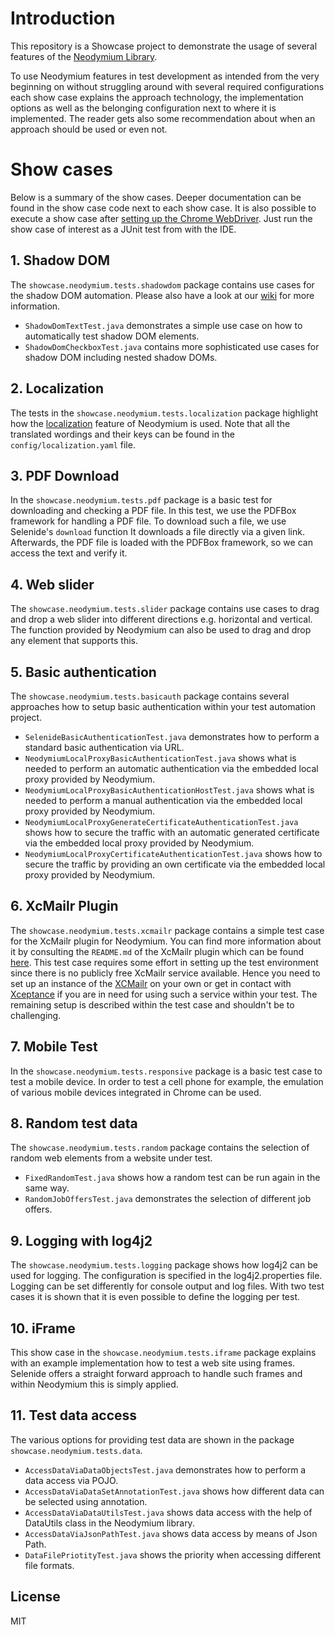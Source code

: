 # Introduction
This repository is a Showcase project to demonstrate the usage of several features of the [Neodymium Library](https://github.com/Xceptance/neodymium-library).

To use Neodymium features in test development as intended from the very beginning on without struggling around with several required configurations each show case explains the approach technology, the implementation options as well as the belonging configuration next to where it is implemented. The reader gets also some recommendation about when an approach should be used or even not. 


# Show cases
Below is a summary of the show cases. Deeper documentation can be found in the show case code next to each show case. It is also possible to execute a show case after [setting up the Chrome WebDriver](https://github.com/Xceptance/neodymium-library/wiki/How-to-set-up-a-WebDriver). Just run the show case of interest as a JUnit test from with the IDE.

## 1. Shadow DOM
The `showcase.neodymium.tests.shadowdom` package contains use cases for the shadow DOM automation. Please also have a look at our [wiki](https://github.com/Xceptance/neodymium-library/wiki/Shadow-DOM-Testing) for more information.

* `ShadowDomTextTest.java` demonstrates a simple use case on how to automatically test shadow DOM elements.
* `ShadowDomCheckboxTest.java` contains more sophisticated use cases for shadow DOM including nested shadow DOMs.

## 2. Localization
The tests in the `showcase.neodymium.tests.localization` package highlight how the [localization](https://github.com/Xceptance/neodymium-library/wiki/Localization) feature of Neodymium is used. Note that all the translated wordings and their keys can be found in the `config/localization.yaml` file. 

## 3. PDF Download
In the `showcase.neodymium.tests.pdf` package is a basic test for downloading and checking a PDF file. In this test, we use the PDFBox framework for handling a PDF file. To download such a file, we use Selenide's `download` function It downloads a file directly via a given link.
Afterwards, the PDF file is loaded with the PDFBox framework, so we can access the text and verify it.

## 4. Web slider 
The `showcase.neodymium.tests.slider` package contains use cases to drag and drop a web slider into different directions e.g. horizontal and vertical. The function provided by Neodymium can also be used to drag and drop any element that supports this.

## 5. Basic authentication  
The `showcase.neodymium.tests.basicauth` package contains several approaches how to setup basic authentication within your test automation project.
 
* `SelenideBasicAuthenticationTest.java` demonstrates how to perform a standard basic authentication via URL.
* `NeodymiumLocalProxyBasicAuthenticationTest.java` shows what is needed to perform an automatic authentication via the embedded local proxy provided by Neodymium.
* `NeodymiumLocalProxyBasicAuthenticationHostTest.java` shows what is needed to perform a manual authentication via the embedded local proxy provided by Neodymium.
* `NeodymiumLocalProxyGenerateCertificateAuthenticationTest.java` shows how to secure the traffic with an automatic generated certificate via the embedded local proxy provided by Neodymium.
* `NeodymiumLocalProxyCertificateAuthenticationTest.java` shows how to secure the traffic by providing an own certificate via the embedded local proxy provided by Neodymium.

## 6. XcMailr Plugin
The `showcase.neodymium.tests.xcmailr` package contains a simple test case for the XcMailr plugin for Neodymium. You can find more information about it by consulting the `README.md` of the XcMailr plugin which can be found [here](https://github.com/Xceptance/neodymium-plugin-xcmailr).
This test case requires some effort in setting up the test environment since there is no publicly free XcMailr service available. Hence you need to set up an instance of the [XCMailr](https://github.com/Xceptance/XCMailr) on your own or get in contact with [Xceptance](https://www.xceptance.com/en/contact/) if you are in need for using such a service within your test. The remaining setup is described within the test case and shouldn't be to challenging.

## 7. Mobile Test
In the `showcase.neodymium.tests.responsive` package is a basic test case to test a mobile device. In order to test a cell phone for example, the emulation of various mobile devices integrated in Chrome can be used.

## 8. Random test data  
The `showcase.neodymium.tests.random` package contains the selection of random web elements from a website under test.
 
* `FixedRandomTest.java` shows how a random test can be run again in the same way.
* `RandomJobOffersTest.java` demonstrates the selection of different job offers. 

## 9. Logging with log4j2  
The `showcase.neodymium.tests.logging` package shows how log4j2 can be used for logging. The configuration is specified in the log4j2.properties file. Logging can be set differently for console output and log files. With two test cases it is shown that it is even possible to define the logging per test.

## 10. iFrame
This show case in the `showcase.neodymium.tests.iframe` package explains with an example implementation how to test a web site using frames. Selenide offers a straight forward approach to handle such frames and within Neodymium this is simply applied.

## 11. Test data access
The various options for providing test data are shown in the package `showcase.neodymium.tests.data`.

* `AccessDataViaDataObjectsTest.java` demonstrates how to perform a data access via POJO.
* `AccessDataViaDataSetAnnotationTest.java` shows how different data can be selected using annotation.
* `AccessDataViaDataUtilsTest.java` shows data access with the help of DataUtils class in the Neodymium library.
* `AccessDataViaJsonPathTest.java` shows data access by means of Json Path.
* `DataFilePriotityTest.java` shows the priority when accessing different file formats.


## License
MIT